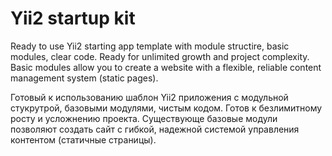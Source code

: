 # Yii2 startup kit
Ready to use Yii2 starting app template with module structire, basic modules, clear code. 
Ready for unlimited growth and project complexity. Basic modules allow you to create 
a website with a flexible, reliable content management system (static pages).

Готовый к использованию шаблон Yii2 приложения c модульной стукрутрой, базовыми модулями,
чистым кодом. Готов к безлимитному росту и усложнению проекта. Существующе базовые модули
позволяют создать сайт с гибкой, надежной системой управления контентом (статичные страницы).
